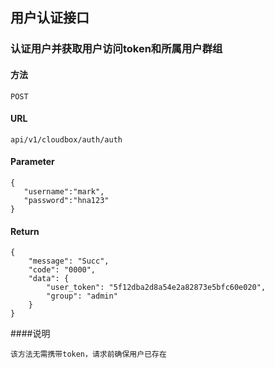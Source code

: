 ## 用户认证接口

### 认证用户并获取用户访问token和所属用户群组
#### 方法
`POST`

#### URL

`api/v1/cloudbox/auth/auth`

#### Parameter

```
{
   "username":"mark",
   "password":"hna123"
}
```

#### Return

```
{
    "message": "Succ",
    "code": "0000",
    "data": {
        "user_token": "5f12dba2d8a54e2a82873e5bfc60e020",
        "group": "admin"
    }
}
```
####说明
```
该方法无需携带token，请求前确保用户已存在
```
